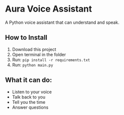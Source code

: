 # Aura Voice Assistant

A Python voice assistant that can understand and speak.

## How to Install
1. Download this project
2. Open terminal in the folder
3. Run: `pip install -r requirements.txt`
4. Run: `python main.py`

## What it can do:
- Listen to your voice
- Talk back to you
- Tell you the time
- Answer questions